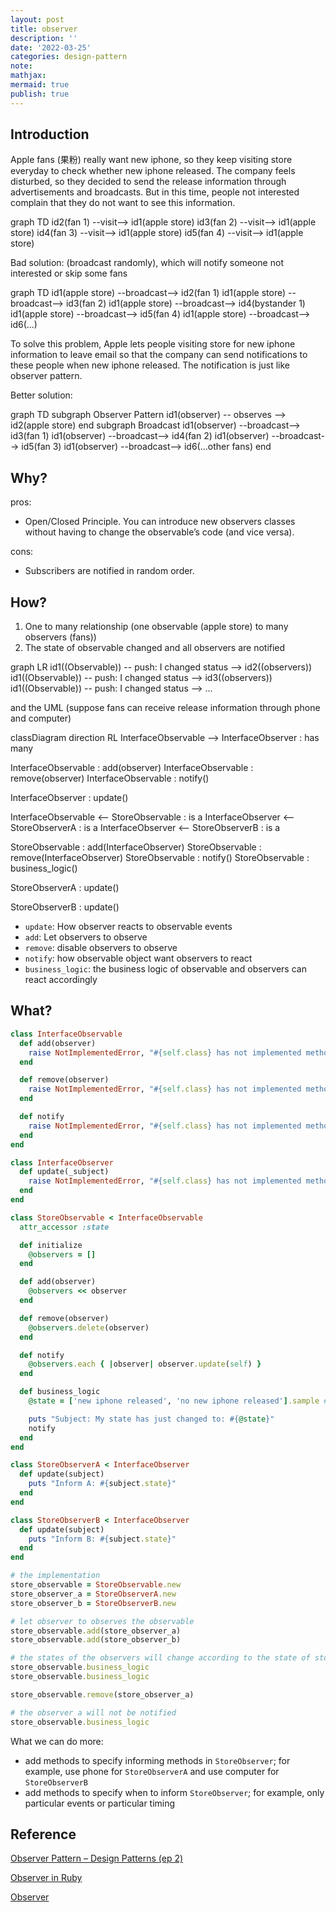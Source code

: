 ```yaml
---
layout: post
title: observer
description: ''
date: '2022-03-25'
categories: design-pattern
note:
mathjax:
mermaid: true
publish: true
---
```


## Introduction

Apple fans (果粉) really want new iphone, so they keep visiting store everyday to check whether new iphone released. The company feels disturbed, so they decided to send the release information through advertisements and broadcasts. But in this time, people not interested complain that they do not want to see this information.

<div class="mermaid">
graph TD
  id2(fan 1) --visit--> id1(apple store)
  id3(fan 2) --visit--> id1(apple store)
  id4(fan 3) --visit--> id1(apple store)
  id5(fan 4) --visit--> id1(apple store)
</div>

Bad solution: (broadcast randomly), which will notify someone not interested or skip some fans

<div class="mermaid">
graph TD
  id1(apple store) --broadcast--> id2(fan 1)
  id1(apple store) --broadcast--> id3(fan 2)
  id1(apple store) --broadcast--> id4(bystander 1)
  id1(apple store) --broadcast--> id5(fan 4)
  id1(apple store) --broadcast--> id6(...)
</div>

To solve this problem, Apple lets people visiting store for new iphone information to leave email so that the company can send notifications to these people when new iphone released. The notification is just like observer pattern.

Better solution:

<div class="mermaid">
graph TD
  subgraph Observer Pattern
    id1(observer) -- observes --> id2(apple store)
  end
  subgraph Broadcast
    id1(observer) --broadcast--> id3(fan 1)
    id1(observer) --broadcast--> id4(fan 2)
    id1(observer) --broadcast--> id5(fan 3)
    id1(observer) --broadcast--> id6(...other fans)
  end
</div>

## Why?

pros:

* Open/Closed Principle. You can introduce new observers classes without having to change the observable’s code (and vice versa).

cons:

* Subscribers are notified in random order.

## How?

1. One to many relationship (one observable (apple store) to many observers (fans))
2. The state of observable changed and all observers are notified

<div class="mermaid">
graph LR
  id1((Observable)) -- push: I changed status --> id2((observers))
  id1((Observable)) -- push: I changed status --> id3((observers))
  id1((Observable)) -- push: I changed status --> ...
</div>

and the UML (suppose fans can receive release information through phone and computer)

<div class="mermaid">
classDiagram
  direction RL
  InterfaceObservable --> InterfaceObserver : has many

  InterfaceObservable : add(observer)
  InterfaceObservable : remove(observer)
  InterfaceObservable : notify()

  InterfaceObserver : update()

  InterfaceObservable <-- StoreObservable : is a
  InterfaceObserver <-- StoreObserverA : is a
  InterfaceObserver <-- StoreObserverB : is a

  StoreObservable : add(InterfaceObserver)
  StoreObservable : remove(InterfaceObserver)
  StoreObservable : notify()
  StoreObservable : business_logic()

  StoreObserverA : update()

  StoreObserverB : update()
</div>

* `update`: How observer reacts to observable events
* `add`: Let observers to observe
* `remove`: disable observers to observe
* `notify`: how observable object want observers to react
* `business_logic`: the business logic of observable and observers can react accordingly

## What?

```ruby
class InterfaceObservable
  def add(observer)
    raise NotImplementedError, "#{self.class} has not implemented method '#{__method__}'"
  end

  def remove(observer)
    raise NotImplementedError, "#{self.class} has not implemented method '#{__method__}'"
  end

  def notify
    raise NotImplementedError, "#{self.class} has not implemented method '#{__method__}'"
  end
end

class InterfaceObserver
  def update(_subject)
    raise NotImplementedError, "#{self.class} has not implemented method '#{__method__}'"
  end
end

class StoreObservable < InterfaceObservable
  attr_accessor :state

  def initialize
    @observers = []
  end

  def add(observer)
    @observers << observer
  end

  def remove(observer)
    @observers.delete(observer)
  end

  def notify
    @observers.each { |observer| observer.update(self) }
  end

  def business_logic
    @state = ['new iphone released', 'no new iphone released'].sample # simulate the business logic going to change the state of the observable

    puts "Subject: My state has just changed to: #{@state}"
    notify
  end
end

class StoreObserverA < InterfaceObserver
  def update(subject)
    puts "Inform A: #{subject.state}"
  end
end

class StoreObserverB < InterfaceObserver
  def update(subject)
    puts "Inform B: #{subject.state}"
  end
end

# the implementation
store_observable = StoreObservable.new
store_observer_a = StoreObserverA.new
store_observer_b = StoreObserverB.new

# let observer to observes the observable
store_observable.add(store_observer_a)
store_observable.add(store_observer_b)

# the states of the observers will change according to the state of store observable
store_observable.business_logic
store_observable.business_logic

store_observable.remove(store_observer_a)

# the observer a will not be notified
store_observable.business_logic
```

What we can do more:

* add methods to specify informing methods in `StoreObserver`; for example, use phone for `StoreObserverA` and use computer for `StoreObserverB`
* add methods to specify when to inform `StoreObserver`; for example, only particular events or particular timing

## Reference

[Observer Pattern – Design Patterns (ep 2)](https://www.youtube.com/watch?v=_BpmfnqjgzQ&list=PLrhzvIcii6GNjpARdnO4ueTUAVR9eMBpc&index=2)

[Observer in Ruby](https://refactoring.guru/design-patterns/observer/ruby/example)

[Observer](https://refactoring.guru/design-patterns/observer)
